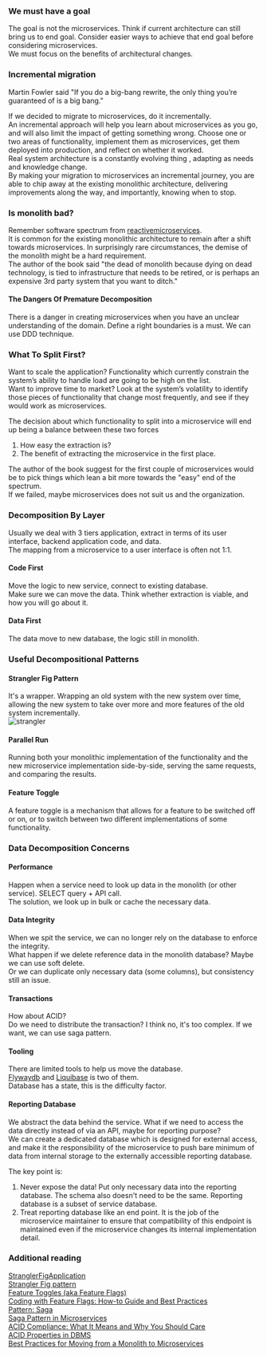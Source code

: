 ### We must have a goal

The goal is not the microservices. Think if current architecture can still bring us to end goal. Consider easier ways to achieve that end goal before considering microservices.  
We must focus on the benefits of architectural changes.

### Incremental migration

Martin Fowler said "If you do a big-bang rewrite, the only thing you’re guaranteed of is a big bang."

If we decided to migrate to microservices, do it incrementally.  
An incremental approach will help you learn about microservices as you go, and will also limit the impact of getting something wrong. Choose one or two areas of functionality, implement them as microservices, get them deployed into production, and reflect on whether it worked.  
Real system architecture is a constantly evolving thing , adapting as needs and knowledge change.  
By making your migration to microservices an incremental journey, you are able to chip away at the existing monolithic architecture, delivering improvements along the way, and importantly, knowing when to stop.

### Is monolith bad?

Remember software spectrum from [reactivemicroservices](https://github.com/bluething/rectivearchitecture/tree/master/reactivemicroservices).  
It is common for the existing monolithic architecture to remain after a shift towards microservices. In surprisingly rare circumstances, the demise of the monolith might be a hard requirement.  
The author of the book said "the dead of monolith because dying on dead technology, is tied to infrastructure that needs to be retired, or is perhaps an expensive 3rd party system that you want to ditch."

#### The Dangers Of Premature Decomposition

There is a danger in creating microservices when you have an unclear understanding of the domain. Define a right boundaries is a must. We can use DDD technique.

### What To Split First?

Want to scale the application? Functionality which currently constrain the system’s ability to handle load are going to be high on the list.  
Want to improve time to market? Look at the system’s volatility to identify those pieces of functionality that change most frequently, and see if they would work as microservices.

The decision about which functionality to split into a microservice will end up being a balance between these two forces  
1. How easy the extraction is?  
2. The benefit of extracting the microservice in the first place.

The author of the book suggest for the first couple of microservices would be to pick things which lean a bit more towards the "easy" end of the spectrum.  
If we failed, maybe microservices does not suit us and the organization.

### Decomposition By Layer

Usually we deal with 3 tiers application, extract in terms of its user interface, backend application code, and data.  
The mapping from a microservice to a user interface is often not 1:1.

#### Code First

Move the logic to new service, connect to existing database.  
Make sure we can move the data. Think whether extraction is viable, and how you will go about it.

#### Data First

The data move to new database, the logic still in monolith.

### Useful Decompositional Patterns

#### Strangler Fig Pattern

It's a wrapper. Wrapping an old system with the new system over time, allowing the new system to take over more and more features of the old system incrementally.  
![strangler](https://drive.google.com/uc?export=view&id=1TRRLx5TBfOHTKonS5CzMHa-uOUtOXIDf)

#### Parallel Run

Running both your monolithic implementation of the functionality and the new microservice implementation side-by-side, serving the same requests, and comparing the results.

#### Feature Toggle

A feature toggle is a mechanism that allows for a feature to be switched off or on, or to switch between two different implementations of some functionality.

### Data Decomposition Concerns

#### Performance

Happen when a service need to look up data in the monolith (or other service). SELECT query + API call.  
The solution, we look up in bulk or cache the necessary data.

#### Data Integrity

When we spit the service, we can no longer rely on the database to enforce the integrity.  
What happen if we delete reference data in the monolith database? Maybe we can use soft delete.  
Or we can duplicate only necessary data (some columns), but consistency still an issue.

#### Transactions

How about ACID?  
Do we need to distribute the transaction? I think no, it's too complex. If we want, we can use saga pattern.

#### Tooling

There are limited tools to help us move the database.   
[Flywaydb](https://flywaydb.org/) and [Liquibase](https://www.liquibase.org/) is two of them.  
Database has a state, this is the difficulty factor.

#### Reporting Database

We abstract the data behind the service. What if we need to access the data directly instead of via an API, maybe for reporting purpose?  
We can create a dedicated database which is designed for external access, and make it the responsibility of the microservice to push bare minimum of data from internal storage to the externally accessible reporting database.

The key point is:  
1. Never expose the data! Put only necessary data into the reporting database. The schema also doesn't need to be the same. Reporting database is a subset of service database.   
2. Treat reporting database like an end point. It is the job of the microservice maintainer to ensure that compatibility of this endpoint is maintained even if the microservice changes its internal implementation detail.

### Additional reading

[StranglerFigApplication](https://martinfowler.com/bliki/StranglerFigApplication.html)  
[Strangler Fig pattern](https://docs.microsoft.com/en-us/azure/architecture/patterns/strangler-fig)  
[Feature Toggles (aka Feature Flags)](https://www.martinfowler.com/articles/feature-toggles.html)  
[Coding with Feature Flags: How-to Guide and Best Practices](https://thysniu.medium.com/coding-with-feature-flags-how-to-guide-and-best-practices-3f9637f51265)  
[Pattern: Saga](https://microservices.io/patterns/data/saga.html)  
[Saga Pattern in Microservices](https://www.baeldung.com/cs/saga-pattern-microservices)  
[ACID Compliance: What It Means and Why You Should Care](https://mariadb.com/resources/blog/acid-compliance-what-it-means-and-why-you-should-care/)  
[ACID Properties in DBMS](https://www.geeksforgeeks.org/acid-properties-in-dbms/)  
[Best Practices for Moving from a Monolith to Microservices](https://rollbar.com/blog/best-practices-for-moving-from-a-monolith-to-microservices/)
